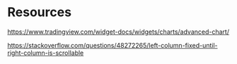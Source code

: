 # Resources

https://www.tradingview.com/widget-docs/widgets/charts/advanced-chart/

https://stackoverflow.com/questions/48272265/left-column-fixed-until-right-column-is-scrollable
